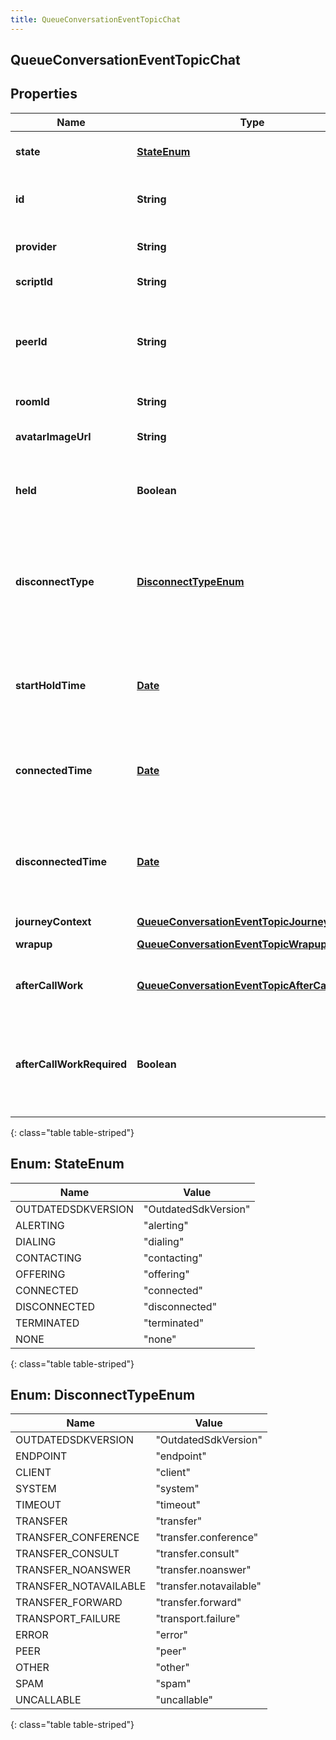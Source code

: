 ```yaml
---
title: QueueConversationEventTopicChat
---
```


## QueueConversationEventTopicChat

## Properties

| Name                      | Type                                                                                                               | Description                                                                                                                     | Notes      |
| ------------------------- | ------------------------------------------------------------------------------------------------------------------ | ------------------------------------------------------------------------------------------------------------------------------- | ---------- |
| **state**                 | [**StateEnum**](#StateEnum)<!---->                                                                                 | The connection state of this communication.                                                                                     | [optional] |
| **id**                    | <!----><!---->**String**<!---->                                                                                    | A globally unique identifier for this communication.                                                                            | [optional] |
| **provider**              | <!----><!---->**String**<!---->                                                                                    | The source provider of the chat.                                                                                                | [optional] |
| **scriptId**              | <!----><!---->**String**<!---->                                                                                    | The UUID of the script to use.                                                                                                  | [optional] |
| **peerId**                | <!----><!---->**String**<!---->                                                                                    | The id of the peer communication corresponding to a matching leg for this communication.                                        | [optional] |
| **roomId**                | <!----><!---->**String**<!---->                                                                                    | The room id for the chat.                                                                                                       | [optional] |
| **avatarImageUrl**        | <!----><!---->**String**<!---->                                                                                    | The avatar for the chat (if available).                                                                                         | [optional] |
| **held**                  | <!----><!---->**Boolean**<!---->                                                                                   | True if this call is held and the person on this side hears silence.                                                            | [optional] |
| **disconnectType**        | [**DisconnectTypeEnum**](#DisconnectTypeEnum)<!---->                                                               | System defined string indicating what caused the communication to disconnect. Will be null until the communication disconnects. | [optional] |
| **startHoldTime**         | <!----><!---->[**Date**](Date.md)<!---->                                                                           | The timestamp the chat was placed on hold in the cloud clock if the chat is currently on hold.                                  | [optional] |
| **connectedTime**         | <!----><!---->[**Date**](Date.md)<!---->                                                                           | The timestamp when this communication was connected in the cloud clock.                                                         | [optional] |
| **disconnectedTime**      | <!----><!---->[**Date**](Date.md)<!---->                                                                           | The timestamp when this communication disconnected from the conversation in the provider clock.                                 | [optional] |
| **journeyContext**        | <!----><!---->[**QueueConversationEventTopicJourneyContext**](QueueConversationEventTopicJourneyContext.md)<!----> |                                                                                                                                 | [optional] |
| **wrapup**                | <!----><!---->[**QueueConversationEventTopicWrapup**](QueueConversationEventTopicWrapup.md)<!---->                 | Call wrap up or disposition data.                                                                                               | [optional] |
| **afterCallWork**         | <!----><!---->[**QueueConversationEventTopicAfterCallWork**](QueueConversationEventTopicAfterCallWork.md)<!---->   | A communication&#39;s after-call work data.                                                                                     | [optional] |
| **afterCallWorkRequired** | <!----><!---->**Boolean**<!---->                                                                                   | Indicates if after-call is required for a communication. Only used when the ACW Setting is Agent Requested.                     | [optional] |

{: class="table table-striped"}

<a name="StateEnum"></a>

## Enum: StateEnum

| Name               | Value                          |
| ------------------ | ------------------------------ |
| OUTDATEDSDKVERSION | &quot;OutdatedSdkVersion&quot; |
| ALERTING           | &quot;alerting&quot;           |
| DIALING            | &quot;dialing&quot;            |
| CONTACTING         | &quot;contacting&quot;         |
| OFFERING           | &quot;offering&quot;           |
| CONNECTED          | &quot;connected&quot;          |
| DISCONNECTED       | &quot;disconnected&quot;       |
| TERMINATED         | &quot;terminated&quot;         |
| NONE               | &quot;none&quot;               |

{: class="table table-striped"}

<a name="DisconnectTypeEnum"></a>

## Enum: DisconnectTypeEnum

| Name                  | Value                             |
| --------------------- | --------------------------------- |
| OUTDATEDSDKVERSION    | &quot;OutdatedSdkVersion&quot;    |
| ENDPOINT              | &quot;endpoint&quot;              |
| CLIENT                | &quot;client&quot;                |
| SYSTEM                | &quot;system&quot;                |
| TIMEOUT               | &quot;timeout&quot;               |
| TRANSFER              | &quot;transfer&quot;              |
| TRANSFER_CONFERENCE   | &quot;transfer.conference&quot;   |
| TRANSFER_CONSULT      | &quot;transfer.consult&quot;      |
| TRANSFER_NOANSWER     | &quot;transfer.noanswer&quot;     |
| TRANSFER_NOTAVAILABLE | &quot;transfer.notavailable&quot; |
| TRANSFER_FORWARD      | &quot;transfer.forward&quot;      |
| TRANSPORT_FAILURE     | &quot;transport.failure&quot;     |
| ERROR                 | &quot;error&quot;                 |
| PEER                  | &quot;peer&quot;                  |
| OTHER                 | &quot;other&quot;                 |
| SPAM                  | &quot;spam&quot;                  |
| UNCALLABLE            | &quot;uncallable&quot;            |

{: class="table table-striped"}
